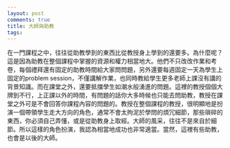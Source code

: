 ```yaml
---
layout: post
comments: true
title: 大師與助教
tags: 
---
```

在一門課程之中，往往從助教學到的東西比從教授身上學到的還要多。為什麼呢？這是因為助教在整個課程中掌握的資源和權力相當地大。他們不只改改作業和考卷，每個禮拜還有固定的助教時間給大家問問題，另外還要每週固定一天為學生上固定的problem session，不僅講解作業，也同時教給學生更多老師上課沒有講的背景知識。而在課堂之外，還要抵擋學生如潮水般湧進的問題。這裡的教授個個大牌到不行，上正課以外的時間，有問題的話你大多時候也只能去問助教，教授在課堂之外可是不會回答你課程內容的問題的。教授在整個課程的教授，很明顯地是扮演一個帶領學生走大方向的角色，通常不會太拘泥於學問的煩冗細節，那些瑣碎的東西，你必須自己弄懂，或是從助教身上取經。大師的風采，往往不是來自於細節。所以這樣的角色扮演，我認為相當地成功也非常適當。當然，這裡有些助教，也會是以後的大師。

